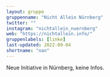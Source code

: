 ```yaml
---
layout: gruppe
gruppenname: "Nicht Allein Nürnberg"
twitter: ""
instagram: "nichtallein_nuernberg"
web: "https://nichtallein.info/"
gruppenlabels: [linke]
last-updated: 2022-09-04
shortname: "nan"
---
```


Neue Initiative in Nürnberg, keine Infos.
